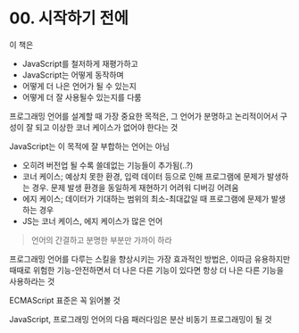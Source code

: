 # 00. 시작하기 전에

이 책은

- JavaScript를 철저하게 재평가하고
- JavaScript는 어떻게 동작하며
- 어떻게 더 나은 언어가 될 수 있는지
- 어떻게 더 잘 사용될수 있는지를 다룸

프로그래밍 언어를 설계할 때 가장 중요한 목적은, 그 언어가 분명하고 논리적이어서 구성이 잘 되고 이상한 코너 케이스가 없어야 한다는 것

JavaScript는 이 목적에 잘 부합하는 언어는 아님

- 오히려 버전업 될 수록 쓸데없는 기능들이 추가됨(..?)
- 코너 케이스; 예상치 못한 환경, 입력 데이터 등으로 인해 프로그램에 문제가 발생하는 경우. 문제 발생 환경을 동일하게 재현하기 어려워 디버깅 어려움
- 에지 케이스; 데이터가 기대하는 범위의 최소-최대값일 때 프로그램에 문제가 발생하는 경우
- JS는 코너 케이스, 에지 케이스가 많은 언어

> 언어의 간결하고 분명한 부분만 가까이 하라

프로그래밍 언어를 다루는 스킬을 향상시키는 가장 효과적인 방법은, 이따금 유용하지만 때때로 위험한 기능-안전하면서 더 나은 다른 기능이 있다면 항상 더 나은 다른 기능을 사용하라는 것

ECMAScript 표준은 꼭 읽어볼 것

JavaScript, 프로그래밍 언어의 다음 패러다임은 분산 비동기 프로그래밍이 될 것
